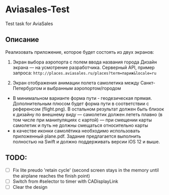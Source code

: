 # Aviasales-Test
Test task for AviaSales

## Описание

Реализовать приложение, которое будет состоять из двух экранов:

1. Экран выбора аэропорта с полем ввода названия города
Дизайн экрана — на усмотрение разработчика.
Серверный API, пример запроса: `http://places.aviasales.ru/places?term=париж&locale=ru`

2. Экран отображения анимации полета самолетика между Санкт-Петербургом и выбранным аэропортом/городом
- В минимальном варианте форма пути - геодезическая прямая. Дополнительным плюсом будет форма пути в соответствии с референсом (flight.png). В остальном результат должен быть близок к дизайну по внешнему виду
— самолетик должен лететь плавно (в том числе при манипуляциях с картой)
— при смещении карты самолетик и путь не должны смещаться относительно карты
- в качестве иконки самолётика необходимо использовать приложенный plane.pdf. 
Задание предлагается выполнить полностью на Swift и должно поддерживать версии iOS 12 и выше.

## TODO:

- [ ] Fix lite preudo 'retain cycle' (second screen stays in the memory until the airplane reaches the finish point)
- [ ] Switch from #selector to timer with CADisplayLink
- [ ] Clear the design
